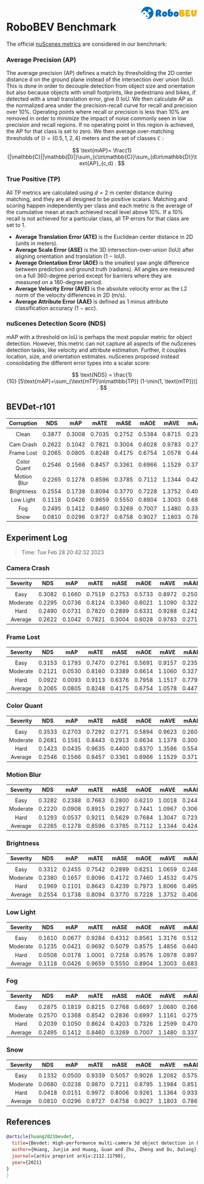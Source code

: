 <img src="..\figs\logo2.png" align="right" width="30%">

# RoboBEV Benchmark

The official [nuScenes metrics](https://www.nuscenes.org/object-detection/?externalData=all&mapData=all&modalities=Any) are considered in our benchmark:

### Average Precision (AP)

The average precision (AP) defines a match by thresholding the 2D center distance d on the ground plane instead of the intersection over union (IoU). This is done in order to decouple detection from object size and orientation but also because objects with small footprints, like pedestrians and bikes, if detected with a small translation error, give $0$ IoU.
We then calculate AP as the normalized area under the precision-recall curve for recall and precision over 10%. Operating points where recall or precision is less than $10$% are removed in order to minimize the impact of noise commonly seen in low precision and recall regions. If no operating point in this region is achieved, the AP for that class is set to zero. We then average over-matching thresholds of $\mathbb{D}=\{0.5, 1, 2, 4\}$ meters and the set of classes $\mathbb{C}$ :

$$
\text{mAP}= \frac{1}{|\mathbb{C}||\mathbb{D}|}\sum_{c\in\mathbb{C}}\sum_{d\in\mathbb{D}}\text{AP}_{c,d} .
$$

### True Positive (TP)

All TP metrics are calculated using $d=2$ m center distance during matching, and they are all designed to be positive scalars. Matching and scoring happen independently per class and each metric is the average of the cumulative mean at each achieved recall level above $10$%. If a $10$% recall is not achieved for a particular class, all TP errors for that class are set to $1$. 

- **Average Translation Error (ATE)** is the Euclidean center distance in 2D (units in meters). 
- **Average Scale Error (ASE)** is the 3D intersection-over-union (IoU) after aligning orientation and translation ($1$ − IoU).
- **Average Orientation Error (AOE)** is the smallest yaw angle difference between prediction and ground truth (radians). All angles are measured on a full $360$-degree period except for barriers where they are measured on a $180$-degree period.
- **Average Velocity Error (AVE)** is the absolute velocity error as the L2 norm of the velocity differences in 2D (m/s).
- **Average Attribute Error (AAE)** is defined as $1$ minus attribute classification accuracy ($1$ − acc).

### nuScenes Detection Score (NDS)

mAP with a threshold on IoU is perhaps the most popular metric for object detection. However, this metric can not capture all aspects of the nuScenes detection tasks, like velocity and attribute estimation. Further, it couples location, size, and orientation estimates. nuScenes proposed instead consolidating the different error types into a scalar score:

$$
\text{NDS} = \frac{1}{10} [5\text{mAP}+\sum_{\text{mTP}\in\mathbb{TP}} (1-\min(1, \text{mTP}))] .
$$


## BEVDet-r101

| **Corruption** | **NDS** | **mAP** | **mATE** | **mASE** | **mAOE** | **mAVE** | **mAAE** |
| :------------: | :-----: | :-----: | :------: | :------: | :------: | :------: | :------: |
|                |         |         |          |          |          |          |          |
|     Clean      | 0.3877 | 0.3008 | 0.7035 | 0.2752 | 0.5384 | 0.8715 | 0.2379 |
|                |         |         |          |          |          |          |          |
|   Cam Crash    | 0.2622    | 0.1042    | 0.7821     | 0.3004     | 0.6028     | 0.9783     | 0.2715     |
|   Frame Lost   | 0.2065    | 0.0805    | 0.8248     | 0.4175     | 0.6754     | 1.0578     | 0.4474     |
|  Color Quant   | 0.2546    | 0.1566    | 0.8457     | 0.3361     | 0.6966     | 1.1529     | 0.3716     |
|  Motion Blur   | 0.2265    | 0.1278    | 0.8596     | 0.3785     | 0.7112     | 1.1344     | 0.4246     |
|   Brightness   | 0.2554    | 0.1738    | 0.8094     | 0.3770     | 0.7228     | 1.3752     | 0.4060     |
|   Low Light    | 0.1118    | 0.0426    | 0.9659     | 0.5550     | 0.8904     | 1.3003     | 0.6836     |
|      Fog       | 0.2495    | 0.1412    | 0.8460     | 0.3269     | 0.7007     | 1.1480     | 0.3376     |
|      Snow      | 0.0810    | 0.0296    | 0.9727     | 0.6758     | 0.9027     | 1.1803     | 0.7869     |


## Experiment Log

> Time: Tue Feb 28 20:42:32 2023


### Camera Crash

| **Severity** | **NDS** | **mAP** | **mATE** | **mASE** | **mAOE** | **mAVE** | **mAAE** |
| :----------: | :-----: | :-----: | :------: | :------: | :------: | :------: | :------: |
|              |         |         |          |          |          |          |          |
|     Easy     | 0.3082    | 0.1660    | 0.7519     | 0.2753     | 0.5733     | 0.8972     | 0.2503     |
|   Moderate   | 0.2295    | 0.0736    | 0.8124     | 0.3360     | 0.6021     | 1.1090     | 0.3223     |
|     Hard     | 0.2490    | 0.0731    | 0.7820     | 0.2899     | 0.6331     | 0.9288     | 0.2420     |
|   Average    | 0.2622    | 0.1042    | 0.7821     | 0.3004     | 0.6028     | 0.9783     | 0.2715     |


### Frame Lost

| **Severity** | **NDS** | **mAP** | **mATE** | **mASE** | **mAOE** | **mAVE** | **mAAE** |
| :----------: | :-----: | :-----: | :------: | :------: | :------: | :------: | :------: |
|              |         |         |          |          |          |          |          |
|     Easy     | 0.3153    | 0.1793    | 0.7470     | 0.2761     | 0.5691     | 0.9157     | 0.2356     |
|   Moderate   | 0.2121    | 0.0530    | 0.8160     | 0.3389     | 0.6614     | 1.1060     | 0.3272     |
|     Hard     | 0.0922    | 0.0093    | 0.9113     | 0.6376     | 0.7958     | 1.1517     | 0.7795     |
|   Average    | 0.2065    | 0.0805    | 0.8248     | 0.4175     | 0.6754     | 1.0578     | 0.4474     |


### Color Quant

| **Severity** | **NDS** | **mAP** | **mATE** | **mASE** | **mAOE** | **mAVE** | **mAAE** |
| :----------: | :-----: | :-----: | :------: | :------: | :------: | :------: | :------: |
|              |         |         |          |          |          |          |          |
|     Easy     | 0.3533    | 0.2703    | 0.7292     | 0.2771     | 0.5894     | 0.9623     | 0.2605     |
|   Moderate   | 0.2681    | 0.1561    | 0.8443     | 0.2913     | 0.6634     | 1.1378     | 0.3003     |
|     Hard     | 0.1423    | 0.0435    | 0.9635     | 0.4400     | 0.8370     | 1.3586     | 0.5540     |
|   Average    | 0.2546    | 0.1566    | 0.8457     | 0.3361     | 0.6966     | 1.1529     | 0.3716     |


### Motion Blur

| **Severity** | **NDS** | **mAP** | **mATE** | **mASE** | **mAOE** | **mAVE** | **mAAE** |
| :----------: | :-----: | :-----: | :------: | :------: | :------: | :------: | :------: |
|              |         |         |          |          |          |          |          |
|     Easy     | 0.3282    | 0.2388    | 0.7663     | 0.2800     | 0.6210     | 1.0018     | 0.2444     |
|   Moderate   | 0.2220    | 0.0908    | 0.8915     | 0.2927     | 0.7441     | 1.0967     | 0.3060     |
|     Hard     | 0.1293    | 0.0537    | 0.9211     | 0.5629     | 0.7684     | 1.3047     | 0.7233     |
|   Average    | 0.2265    | 0.1278    | 0.8596     | 0.3785     | 0.7112     | 1.1344     | 0.4246     |


### Brightness

| **Severity** | **NDS** | **mAP** | **mATE** | **mASE** | **mAOE** | **mAVE** | **mAAE** |
| :----------: | :-----: | :-----: | :------: | :------: | :------: | :------: | :------: |
|              |         |         |          |          |          |          |          |
|     Easy     | 0.3312    | 0.2455    | 0.7542     | 0.2899     | 0.6251     | 1.0659     | 0.2464     |
|   Moderate   | 0.2380    | 0.1657    | 0.8096     | 0.4172     | 0.7460     | 1.4532     | 0.4756     |
|     Hard     | 0.1969    | 0.1101    | 0.8643     | 0.4239     | 0.7973     | 1.6066     | 0.4959     |
|   Average    | 0.2554    | 0.1738    | 0.8094     | 0.3770     | 0.7228     | 1.3752     | 0.4060     |


### Low Light

| **Severity** | **NDS** | **mAP** | **mATE** | **mASE** | **mAOE** | **mAVE** | **mAAE** |
| :----------: | :-----: | :-----: | :------: | :------: | :------: | :------: | :------: |
|              |         |         |          |          |          |          |          |
|     Easy     | 0.1610    | 0.0677    | 0.9284     | 0.4312     | 0.8561     | 1.3176     | 0.5126     |
|   Moderate   | 0.1235    | 0.0421    | 0.9692     | 0.5079     | 0.8575     | 1.4856     | 0.6406     |
|     Hard     | 0.0508    | 0.0178    | 1.0001     | 0.7258     | 0.9576     | 1.0978     | 0.8977     |
|   Average    | 0.1118    | 0.0426    | 0.9659     | 0.5550     | 0.8904     | 1.3003     | 0.6836     |


### Fog

| **Severity** | **NDS** | **mAP** | **mATE** | **mASE** | **mAOE** | **mAVE** | **mAAE** |
| :----------: | :-----: | :-----: | :------: | :------: | :------: | :------: | :------: |
|              |         |         |          |          |          |          |          |
|     Easy     | 0.2875    | 0.1819    | 0.8215     | 0.2768     | 0.6697     | 1.0680     | 0.2667     |
|   Moderate   | 0.2570    | 0.1368    | 0.8542     | 0.2836     | 0.6997     | 1.1161     | 0.2759     |
|     Hard     | 0.2039    | 0.1050    | 0.8624     | 0.4203     | 0.7326     | 1.2599     | 0.4702     |
|   Average    | 0.2495    | 0.1412    | 0.8460     | 0.3269     | 0.7007     | 1.1480     | 0.3376     |


### Snow

| **Severity** | **NDS** | **mAP** | **mATE** | **mASE** | **mAOE** | **mAVE** | **mAAE** |
| :----------: | :-----: | :-----: | :------: | :------: | :------: | :------: | :------: |
|              |         |         |          |          |          |          |          |
|     Easy     | 0.1332    | 0.0500    | 0.9339     | 0.5057     | 0.9026     | 1.2062     | 0.5758     |
|   Moderate   | 0.0680    | 0.0238    | 0.9870     | 0.7211     | 0.8795     | 1.1984     | 0.8515     |
|     Hard     | 0.0418    | 0.0151    | 0.9972     | 0.8006     | 0.9261     | 1.1364     | 0.9334     |
|   Average    | 0.0810    | 0.0296    | 0.9727     | 0.6758     | 0.9027     | 1.1803     | 0.7869     |



## References

```bib
@article{huang2021bevdet,
  title={Bevdet: High-performance multi-camera 3d object detection in bird-eye-view},
  author={Huang, Junjie and Huang, Guan and Zhu, Zheng and Du, Dalong},
  journal={arXiv preprint arXiv:2112.11790},
  year={2021}
}
}
```